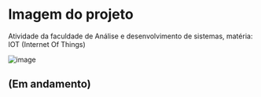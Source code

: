 <h1>Imagem do projeto</h1>

<p>Atividade da faculdade de Análise e desenvolvimento de sistemas, matéria: IOT (Internet Of Things)</p>

![image](https://github.com/user-attachments/assets/25438d3c-4682-41cd-960d-7f144904762b)

<h2>(Em andamento)</h2>
